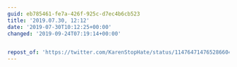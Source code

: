 ```yaml
---
guid: eb785461-fe7a-426f-925c-d7ec4b6cb523
title: '2019.07.30, 12:12'
date: '2019-07-30T10:12:25+00:00'
changed: '2019-09-24T07:19:14+00:00'


repost_of: 'https://twitter.com/KarenStopHate/status/1147647147652866048?s=20'
---
```


